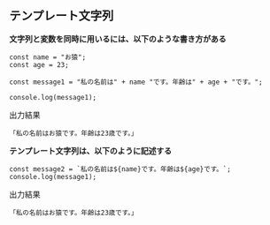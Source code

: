 ## テンプレート文字列

**文字列と変数を同時に用いるには、以下のような書き方がある**

```
const name = "お猿";
const age = 23;

const message1 = "私の名前は" + name "です。年齢は" + age + "です。";

console.log(message1);
```

出力結果

```
「私の名前はお猿です。年齢は23歳です。」
```

**テンプレート文字列は、以下のように記述する**

```
const message2 = `私の名前は${name}です。年齢は${age}です。`;
console.log(message1);
```

出力結果

```
「私の名前はお猿です。年齢は23歳です。」
```
